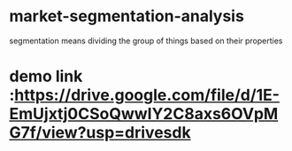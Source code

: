 # market-segmentation-analysis
segmentation means dividing the group of things based on their properties
# demo link :https://drive.google.com/file/d/1E-EmUjxtj0CSoQwwIY2C8axs6OVpMG7f/view?usp=drivesdk
